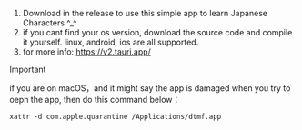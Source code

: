 1. Download in the release to use this simple app to learn Japanese Characters ^_^
2. if you cant find your os version, download the source code and compile it yourself. linux, android, ios are all supported.
3. for more info: https://v2.tauri.app/


> [!IMPORTANT]
> if you are on macOS，and it might say the app is damaged when you try to oepn the app, then do this command below：
> ```shell
> xattr -d com.apple.quarantine /Applications/dtmf.app
> ```
